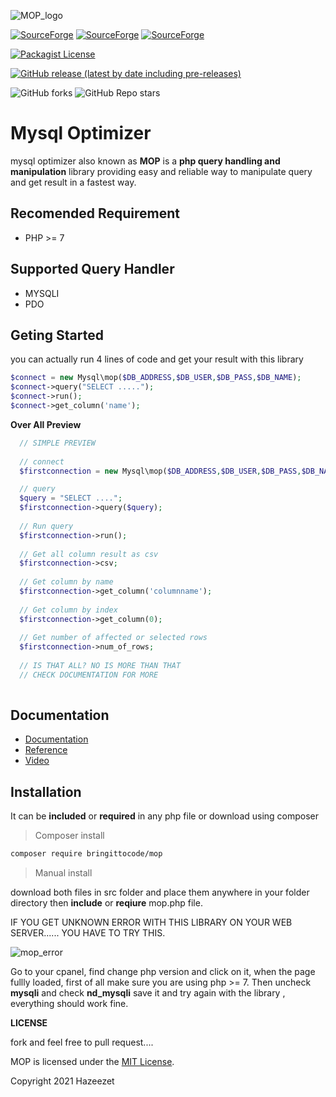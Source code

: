 
![MOP_logo](https://user-images.githubusercontent.com/52476329/137361314-296884d7-2b98-4069-b753-c20d15ac4c67.png)

[![SourceForge](https://img.shields.io/sourceforge/dm/bitc-mop?color=blue&style=for-the-badge)](https://sourceforge.net/projects/bitc-mop/files/latest/download)
[![SourceForge](https://img.shields.io/sourceforge/dw/bitc-mop?color=blue&style=for-the-badge)](https://sourceforge.net/projects/bitc-mop/files/latest/download) 
[![SourceForge](https://img.shields.io/sourceforge/dt/bitc-mop?color=blue&style=for-the-badge)](https://sourceforge.net/projects/bitc-mop/files/latest/download)

[![Packagist License](https://img.shields.io/packagist/l/bringittocode/mop?color=blue&style=for-the-badge)](https://github.com/Bringittocode/mop/blob/main/LICENSE)

[![GitHub release (latest by date including pre-releases)](https://img.shields.io/github/v/release/bringittocode/mop?include_prereleases&style=for-the-badge)](https://sourceforge.net/projects/bitc-mop/files/latest/download)


![GitHub forks](https://img.shields.io/github/forks/bringittocode/mop?style=for-the-badge)
![GitHub Repo stars](https://img.shields.io/github/stars/bringittocode/mop?style=for-the-badge)
# Mysql Optimizer
mysql optimizer also known as **MOP** is a **php query handling and manipulation** library providing easy and reliable way to manipulate query and get result in a fastest way.

## Recomended Requirement
- PHP >= 7

## Supported Query Handler
- MYSQLI
- PDO

## Geting Started
  you can actually run 4 lines of code and get your result with this library
  ```php
 $connect = new Mysql\mop($DB_ADDRESS,$DB_USER,$DB_PASS,$DB_NAME);
 $connect->query("SELECT .....");
 $connect->run();
 $connect->get_column('name');
  ```
  **Over All Preview**
  ```php
    // SIMPLE PREVIEW
    
    // connect
    $firstconnection = new Mysql\mop($DB_ADDRESS,$DB_USER,$DB_PASS,$DB_NAME);

    // query
    $query = "SELECT ....";
    $firstconnection->query($query);
    
    // Run query
    $firstconnection->run();
    
    // Get all column result as csv
    $firstconnection->csv;
    
    // Get column by name
    $firstconnection->get_column('columnname');
    
    // Get column by index
    $firstconnection->get_column(0);
    
    // Get number of affected or selected rows
    $firstconnection->num_of_rows;
    
    // IS THAT ALL? NO IS MORE THAN THAT
    // CHECK DOCUMENTATION FOR MORE
    
  ```

## Documentation
 * [Documentation](https://github.com/Bringittocode/mop/wiki)
 * [Reference](https://github.com/Bringittocode/mop/wiki/reference)
 * [Video](https://youtube.com/playlist?list=PLJPXjarj_PAq1zGQpT8gOYqedDLsrjq9C)
 
## Installation
  It can be **included** or **required** in any php file or download using composer
  > Composer install
  ```bash
  composer require bringittocode/mop
  ```
  > Manual install

  download both files in src folder and place them anywhere in your folder directory then **include** or **reqiure** mop.php file.
  
  IF YOU GET UNKNOWN ERROR WITH THIS LIBRARY ON YOUR WEB SERVER...... YOU HAVE TO TRY THIS.
  
  ![mop_error](https://user-images.githubusercontent.com/52476329/133803606-93310987-82cb-464f-8186-d4bab7c9667c.png)
  
  Go to your cpanel, find change php version and click on it, when the page fullly loaded, first of all make sure you are using php >= 7.
  Then uncheck **mysqli** and check **nd_mysqli** save it and try again with the library , everything should work fine.
  
   **LICENSE**
   
   fork and feel free to pull request....
   
   MOP is licensed under the [MIT License](http://opensource.org/licenses/MIT).

   Copyright 2021 Hazeezet
